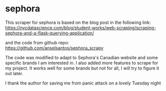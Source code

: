 # sephora
This scraper for sephora is based on the blog post in the following link:
https://nycdatascience.com/blog/student-works/web-scraping/scraping-sephora-and-a-flask-querying-application/

and the code from github repo: https://github.com/anselsantos/sephora_scrapy 

The code was modified to adapt to Sephora's Canadian website and some specific brands I am interested in. I also added more features to scrape for my project. It works well for some brands but not for all, I will try to figure it out later. 

I thank the author for saving me from panic attack on a lovely Tuesday night
